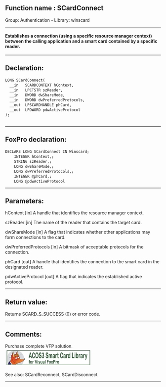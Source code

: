 
## Function name : SCardConnect
Group: Authentication - Library: winscard    
***  


#### Establishes a connection (using a specific resource manager context) between the calling application and a smart card contained by a specific reader.

***  


## Declaration:
```foxpro  
LONG SCardConnect(
  __in   SCARDCONTEXT hContext,
  __in   LPCTSTR szReader,
  __in   DWORD dwShareMode,
  __in   DWORD dwPreferredProtocols,
  __out  LPSCARDHANDLE phCard,
  __out  LPDWORD pdwActiveProtocol
);
  
```  
***  


## FoxPro declaration:
```foxpro  
DECLARE LONG SCardConnect IN Winscard;
	INTEGER hContext,;
	STRING szReader,;
	LONG dwShareMode,;
	LONG dwPreferredProtocols,;
	INTEGER @phCard,;
	LONG @pdwActiveProtocol  
```  
***  


## Parameters:
hContext [in] 
A handle that identifies the resource manager context.

szReader [in] 
The name of the reader that contains the target card.

dwShareMode [in] 
A flag that indicates whether other applications may form connections to the card.

dwPreferredProtocols [in] 
A bitmask of acceptable protocols for the connection.

phCard [out] 
A handle that identifies the connection to the smart card in the designated reader.

pdwActiveProtocol [out] 
A flag that indicates the established active protocol.
  
***  


## Return value:
Returns SCARD_S_SUCCESS (0) or error code.  
***  


## Comments:
Purchase complete VFP solution.  
<a href="http://www.news2news.com/vfp/?solution=2&src=fn1140"><img src="images/acos3_270_48.png" width=270 height=48 border=0  vspace=5 hspace=5 alt="Download ACOS3 Class Library"></a>  
  
See also: SCardReconnect, SCardDisconnect   
  
***  

